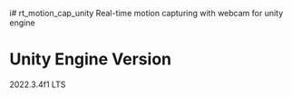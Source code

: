 i# rt_motion_cap_unity
Real-time motion capturing with webcam for unity engine

# Unity Engine Version
2022.3.4f1 LTS
